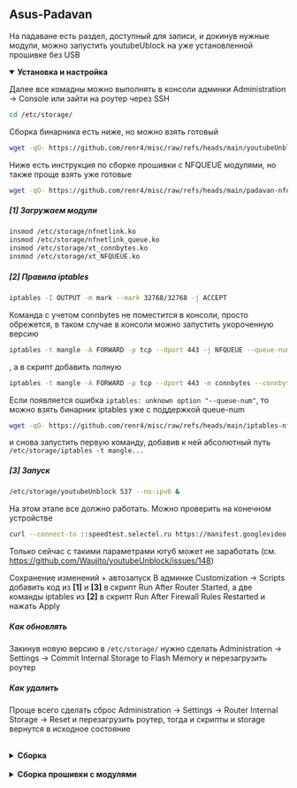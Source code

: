 
## Asus-Padavan
На падаване есть раздел, доступный для записи, и докинув нужные модули, можно запустить youtubeUblock на уже установленной прошивке без USB
<br />


<details open>
<summary><b>Установка и настройка</b></summary>

Далее все комадны можно выполнять в консоли админки Administration -> Console или зайти на роутер через SSH
```sh
cd /etc/storage/
```

Сборка бинарника есть ниже, но можно взять готовый
```sh
wget -qO- https://github.com/renr4/misc/raw/refs/heads/main/youtubeUnblock.tar.gz | tar xvz -C /etc/storage/
```

Ниже есть инструкция по сборке прошивки с NFQUEUE модулями, но также проще взять уже готовые
```sh
wget -qO- https://github.com/renr4/misc/raw/refs/heads/main/padavan-nfqueue.tar.gz | tar xvz -C /etc/storage/
```

##### **[1]** Загружаем модули
```sh
insmod /etc/storage/nfnetlink.ko
insmod /etc/storage/nfnetlink_queue.ko
insmod /etc/storage/xt_connbytes.ko
insmod /etc/storage/xt_NFQUEUE.ko
```

##### **[2]** Правила iptables
```sh
iptables -I OUTPUT -m mark --mark 32768/32768 -j ACCEPT
```
Команда с учетом connbytes не поместится в консоли, просто обрежется, в таком случае в консоли можно запустить укороченную версию
```sh
iptables -t mangle -A FORWARD -p tcp --dport 443 -j NFQUEUE --queue-num 537 --queue-bypass
```
, а в скрипт добавить полную
```sh
iptables -t mangle -A FORWARD -p tcp --dport 443 -m connbytes --connbytes-dir original --connbytes-mode packets --connbytes 0:19 -j NFQUEUE --queue-num 537 --queue-bypass
```

Если появляется ошибка `iptables: unknown option "--queue-num"`, то можно взять бинарник iptables уже с поддержкой queue-num
```sh
wget -qO- https://github.com/renr4/misc/raw/refs/heads/main/iptables-nfqueue.tar.gz | tar xvz -C /etc/storage/
```
и снова запустить первую команду, добавив к ней абсолютный путь `/etc/storage/iptables -t mangle...`


##### **[3]** Запуск
```sh
/etc/storage/youtubeUnblock 537 --no-ipv6 &
```

На этом этапе все должно работать. Можно проверить на конечном устройстве
```sh
curl --connect-to ::speedtest.selectel.ru https://manifest.googlevideo.com/100MB -k -o/dev/null
```
Только сейчас с такими параметрами ютуб может не заработать (см. https://github.com/Waujito/youtubeUnblock/issues/148)

Сохранение изменений + автозапуск
В админке Customization -> Scripts добавить код из **[1]** и **[3]** в скрипт Run After Router Started, а две команды iptables из **[2]** в скрипт Run After Firewall Rules Restarted и нажать Apply

##### Как обновлять
Закинув новую версию в `/etc/storage/` нужно сделать Administration -> Settings -> Commit Internal Storage to Flash Memory и перезагрузить роутер

##### Как удалить
Проще всего сделать сброс Administration -> Settings -> Router Internal Storage -> Reset и перезагрузить роутер, тогда и скрипты и storage вернутся в исходное состояние
</details>
<br />


<details>
<summary><b>Сборка</b></summary>

```sh
git clone https://gitlab.com/hadzhioglu/padavan-ng
git clone https://github.com/Waujito/youtubeUnblock
```
Готовый тулчейн
```sh
wget -qO- https://gitlab.com/hadzhioglu/padavan-ng/-/package_files/152707964/download | tar xv --zstd -C padavan-ng
export PATH=$PATH:`pwd`/padavan-ng/toolchain/out/bin
```
Патч для ядра 3.4
```sh
cd youtubeUnblock
wget https://raw.githubusercontent.com/renr4/misc/refs/heads/main/patch-padavan-kernel-3.4.diff
patch youtubeUnblock.c < patch-padavan-kernel-3.4.diff
```
Сборка
```sh
make CC=mipsel-linux-uclibc-gcc LD=mipsel-linux-uclibc-ld CROSS_COMPILE_PLATFORM=mipsel-linux-uclibc ARCH=mips 
mipsel-linux-uclibc-strip --strip-unneeded build/youtubeUnblock
```
Закинуть бинарник на роутер можно запустив локально веб-сервер и забрав его в консоли админки wget-ом `wget http://192.168.0.101/youtubeUnblock -P /etc/storage` или, если есть ssh `scp youtubeUnblock admin@192.168.0.1:/etc/storage`
</details>
<br />


<details>
<summary><b>Сборка прошивки с модулями</b></summary>

Если хочется собрать прошивку уже с поддержкой NFQUEUE

Раскомментировать модули в `padavan-ng/trunk/configs/boards/TPLINK/TL_C5-V4/kernel-3.4.x.config`
(вместо TPLINK/TL_C5-V4 нужно выбрать свою модель)
```sh
CONFIG_NETFILTER_XT_TARGET_NFQUEUE=m
CONFIG_NETFILTER_NETLINK_QUEUE=m
CONFIG_IP_NF_QUEUE=m
```

Сборка с нужным конфигом
```sh
cd padavan-ng/trunk
cp configs/templates/tplink/tl_c5-v4.config .config
./build_firmware.sh
```
Если финальный размер превышает лимит, то можно отключить что-нибудь в .config, например FTP

После все сделать как в инструкции по установке выше, закинув youtubeUnblock в /etc/storage/
</details>


